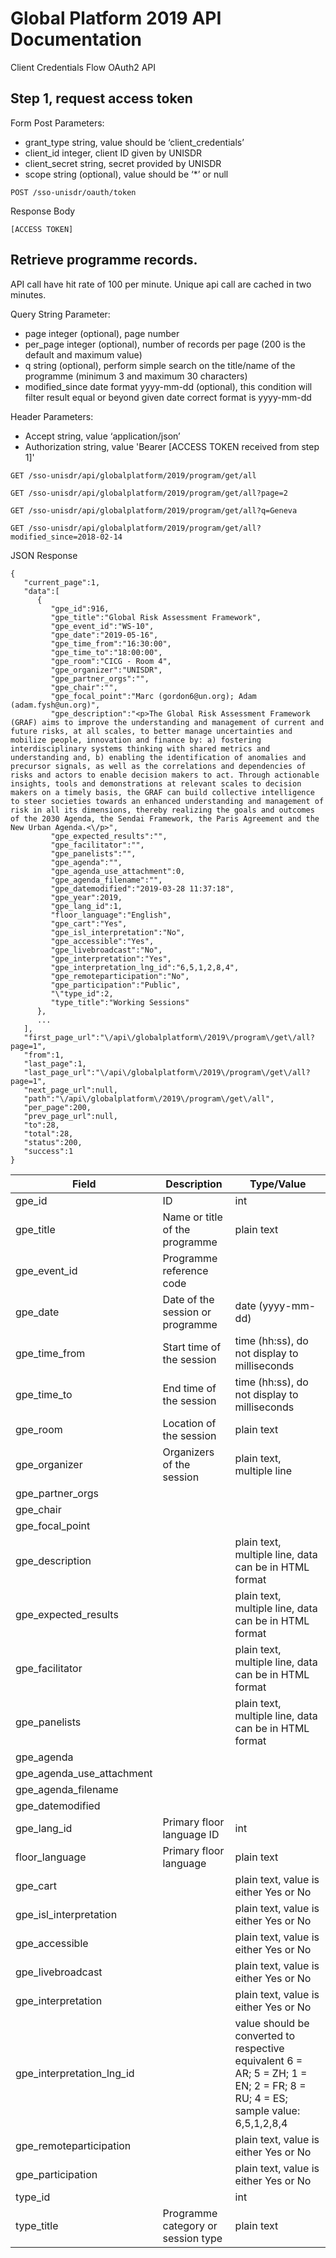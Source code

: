 # Global Platform 2019 API Documentation

Client Credentials Flow OAuth2 API

## Step 1, request access token

Form Post Parameters:

* grant_type string, value should be ‘client_credentials’
* client_id  integer,  client ID given by UNISDR
* client_secret  string, secret provided by UNISDR
* scope string (optional), value should be ‘*’ or null 

```shell
POST /sso-unisdr/oauth/token
```

Response Body

```shell
[ACCESS TOKEN]
```


## Retrieve programme records.

API call have hit rate of 100 per minute. Unique api call are cached in two minutes.

Query String Parameter:

* page integer (optional), page number
* per_page integer (optional), number of records per page (200 is the default and maximum value)
* q string (optional), perform simple search on the title/name of the programme (minimum 3 and maximum 30 characters)
* modified_since date format yyyy-mm-dd (optional), this condition will filter result equal or beyond given date correct format is yyyy-mm-dd

Header Parameters:

* Accept string, value ‘application/json’
* Authorization  string, value 'Bearer [ACCESS TOKEN received from step 1]'

```shell
GET /sso-unisdr/api/globalplatform/2019/program/get/all

GET /sso-unisdr/api/globalplatform/2019/program/get/all?page=2

GET /sso-unisdr/api/globalplatform/2019/program/get/all?q=Geneva

GET /sso-unisdr/api/globalplatform/2019/program/get/all?modified_since=2018-02-14
```

JSON Response

```shell
{  
   "current_page":1,
   "data":[  
      {  
         "gpe_id":916,
         "gpe_title":"Global Risk Assessment Framework",
         "gpe_event_id":"WS-10",
         "gpe_date":"2019-05-16",
         "gpe_time_from":"16:30:00",
         "gpe_time_to":"18:00:00",
         "gpe_room":"CICG - Room 4",
         "gpe_organizer":"UNISDR",
         "gpe_partner_orgs":"",
         "gpe_chair":"",
         "gpe_focal_point":"Marc (gordon6@un.org); Adam (adam.fysh@un.org)",
         "gpe_description":"<p>The Global Risk Assessment Framework (GRAF) aims to improve the understanding and management of current and future risks, at all scales, to better manage uncertainties and mobilize people, innovation and finance by: a) fostering interdisciplinary systems thinking with shared metrics and understanding and, b) enabling the identification of anomalies and precursor signals, as well as the correlations and dependencies of risks and actors to enable decision makers to act. Through actionable insights, tools and demonstrations at relevant scales to decision makers on a timely basis, the GRAF can build collective intelligence to steer societies towards an enhanced understanding and management of risk in all its dimensions, thereby realizing the goals and outcomes of the 2030 Agenda, the Sendai Framework, the Paris Agreement and the New Urban Agenda.<\/p>",
         "gpe_expected_results":"",
         "gpe_facilitator":"",
         "gpe_panelists":"",
         "gpe_agenda":"",
         "gpe_agenda_use_attachment":0,
         "gpe_agenda_filename":"",
         "gpe_datemodified":"2019-03-28 11:37:18",
         "gpe_year":2019,
         "gpe_lang_id":1,
         "floor_language":"English",
         "gpe_cart":"Yes",
         "gpe_isl_interpretation":"No",
         "gpe_accessible":"Yes",
         "gpe_livebroadcast":"No",
         "gpe_interpretation":"Yes",
         "gpe_interpretation_lng_id":"6,5,1,2,8,4",
         "gpe_remoteparticipation":"No",
         "gpe_participation":"Public",
         "\"type_id":2,
         "type_title":"Working Sessions"
      },
	  ...
   ],
   "first_page_url":"\/api\/globalplatform\/2019\/program\/get\/all?page=1",
   "from":1,
   "last_page":1,
   "last_page_url":"\/api\/globalplatform\/2019\/program\/get\/all?page=1",
   "next_page_url":null,
   "path":"\/api\/globalplatform\/2019\/program\/get\/all",
   "per_page":200,
   "prev_page_url":null,
   "to":28,
   "total":28,
   "status":200,
   "success":1
}
```

| Field                     	| Description                        	| Type/Value                                                                                                                	|
|---------------------------	|------------------------------------	|---------------------------------------------------------------------------------------------------------------------------	|
| gpe_id                    	| ID                                 	| int                                                                                                                       	|
| gpe_title                 	| Name or title of the programme     	| plain text                                                                                                                	|
| gpe_event_id              	| Programme reference code           	|                                                                                                                           	|
| gpe_date                  	| Date of the session or programme   	| date (yyyy-mm-dd)                                                                                                         	|
| gpe_time_from             	| Start time of the session          	| time (hh:ss), do not display to milliseconds                                                                              	|
| gpe_time_to               	| End time of the session            	| time (hh:ss), do not display to milliseconds                                                                              	|
| gpe_room                  	| Location of the session            	| plain text                                                                                                                	|
| gpe_organizer             	| Organizers of the session          	| plain text, multiple line                                                                                                 	|
| gpe_partner_orgs          	|                                    	|                                                                                                                           	|
| gpe_chair                 	|                                    	|                                                                                                                           	|
| gpe_focal_point           	|                                    	|                                                                                                                           	|
| gpe_description           	|                                    	| plain text, multiple line, data can be in HTML format                                                                     	|
| gpe_expected_results      	|                                    	| plain text, multiple line, data can be in HTML format                                                                     	|
| gpe_facilitator           	|                                    	| plain text, multiple line, data can be in HTML format                                                                     	|
| gpe_panelists             	|                                    	| plain text, multiple line, data can be in HTML format                                                                     	|
| gpe_agenda                	|                                    	|                                                                                                                           	|
| gpe_agenda_use_attachment 	|                                    	|                                                                                                                           	|
| gpe_agenda_filename       	|                                    	|                                                                                                                           	|
| gpe_datemodified          	|                                    	|                                                                                                                           	|
| gpe_lang_id               	| Primary floor language ID          	| int                                                                                                                       	|
| floor_language            	| Primary floor language             	| plain text                                                                                                                	|
| gpe_cart                  	|                                    	| plain text, value is either Yes or No                                                                                     	|
| gpe_isl_interpretation    	|                                    	| plain text, value is either Yes or No                                                                                     	|
| gpe_accessible            	|                                    	| plain text, value is either Yes or No                                                                                     	|
| gpe_livebroadcast         	|                                    	| plain text, value is either Yes or No                                                                                     	|
| gpe_interpretation        	|                                    	| plain text, value is either Yes or No                                                                                     	|
| gpe_interpretation_lng_id 	|                                    	| value should be converted to respective equivalent  6 = AR; 5 = ZH; 1 = EN; 2 = FR; 8 = RU; 4 = ES;   sample value: 6,5,1,2,8,4 	|
| gpe_remoteparticipation   	|                                    	| plain text, value is either Yes or No                                                                                     	|
| gpe_participation         	|                                    	| plain text, value is either Yes or No                                                                                     	|
| type_id                   	|                                    	| int                                                                                                                       	|
| type_title                	| Programme category or session type 	| plain text                                                                                                                	|
